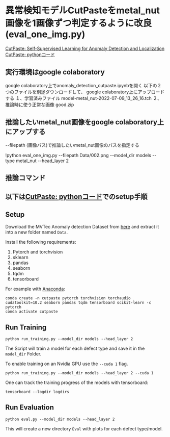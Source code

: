 # 異常検知モデルCutPasteをmetal_nut画像を1画像ずつ判定するように改良(eval_one_img.py)
[CutPaste: Self-Supervised Learning for Anomaly Detection and Localization](https://arxiv.org/abs/2104.04015)
[CutPaste: pythonコード](https://github.com/Runinho/pytorch-cutpaste)

## 実行環境はgoogle colaboratory
google colaboratory上でanomaly_detection_cutpaste.ipynbを開く
以下の２つのファイルを別途ダウンロードして、
google colaboratory上にアップロードする
１、学習済みファイル model-metal_nut-2022-07-09_13_26_16.tch
２、推論時に使う正常な画像 good.zip

## 推論したいmetal_nut画像をgoogle colaboratory上にアップする
--filepath (画像パス)で推論したいmetal_nut画像のパスを指定する

!python eval_one_img.py --filepath Data/002.png --model_dir models  --type metal_nut  --head_layer 2

## 推論コマンド


## 以下は[CutPaste: pythonコード](https://github.com/Runinho/pytorch-cutpaste)でのsetup手順

## Setup
Download the MVTec Anomaly detection Dataset from [here](https://www.mvtec.com/company/research/datasets/mvtec-ad) and extract it into a new folder named `Data`.

Install the following requirements:
1. Pytorch and torchvision
2. sklearn
3. pandas
4. seaborn
5. tqdm
6. tensorboard

For example with [Anaconda](https://docs.conda.io/projects/conda/en/latest/user-guide/install/download.html):
```
conda create -n cutpaste pytorch torchvision torchaudio cudatoolkit=10.2 seaborn pandas tqdm tensorboard scikit-learn -c pytorch
conda activate cutpaste
```

## Run Training
```
python run_training.py --model_dir models --head_layer 2
```
The Script will train a model for each defect type and save it in the `model_dir` Folder.

To enable training on an Nvidia GPU use the `--cuda 1` flag.
```
python run_training.py --model_dir models --head_layer 2 --cuda 1
```

One can track the training progress of the models with tensorboard:
```
tensorboard --logdir logdirs
```

## Run Evaluation
```
python eval.py --model_dir models --head_layer 2
```
This will create a new directory `Eval` with plots for each defect type/model.
